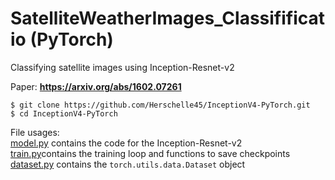 # SatelliteWeatherImages_Classifificatio (**PyTorch**)
Classifying satellite images using Inception-Resnet-v2

Paper: **https://arxiv.org/abs/1602.07261** </br>
```
$ git clone https://github.com/Herschelle45/InceptionV4-PyTorch.git
$ cd InceptionV4-PyTorch
```

File usages:</br>
  <a href='https://github.com/Herschelle45/SatelliteWeatherImages_Classifification/blob/main/model.py'>model.py</a> contains the code for the Inception-Resnet-v2 </br>
  <a href='https://github.com/Herschelle45/SatelliteWeatherImages_Classifification/blob/main/train.py'>train.py</a>contains the training loop and functions to save checkpoints </br>
  <a href='https://github.com/Herschelle45/SatelliteWeatherImages_Classifification/blob/main/dataset.py'>dataset.py</a> contains the ``torch.utils.data.Dataset`` object </br>
